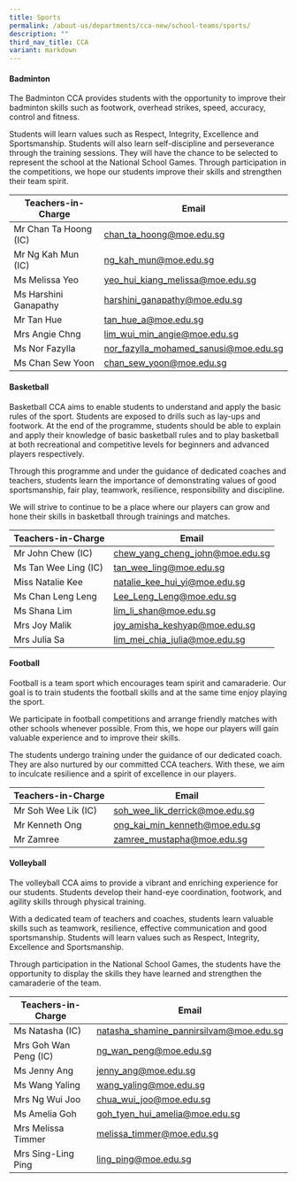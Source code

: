 ```yaml
---
title: Sports
permalink: /about-us/departments/cca-new/school-teams/sports/
description: ""
third_nav_title: CCA
variant: markdown
---
```

<h4><strong>Badminton</strong></h4>
The Badminton CCA provides students with the opportunity to improve their badminton skills such as footwork, overhead strikes, speed, accuracy, control and fitness.

Students will learn values such as Respect, Integrity, Excellence and Sportsmanship. Students will also learn self-discipline and perseverance through the training sessions. They will have the chance to be selected to represent the school at the National School Games. Through participation in the competitions, we hope our students improve their skills and strengthen their team spirit.<p></p>



| Teachers-in-Charge | Email |
| -------- | -------- |
| Mr Chan Ta Hoong (IC)     | <a href="mailto:chan_ta_hoong@moe.edu.sg" target="">chan_ta_hoong@moe.edu.sg</a>     |
| Mr Ng Kah Mun (IC)     | <a href="mailto:ng_kah_mun@moe.edu.sg" target="">ng_kah_mun@moe.edu.sg</a>     |
| Ms Melissa Yeo     | <a href="mailto:yeo_hui_kiang_melissa@moe.edu.sg" target="">yeo_hui_kiang_melissa@moe.edu.sg</a>     |
| Ms Harshini Ganapathy     | <a href="mailto:harshini_ganapathy@moe.edu.sg" target="">harshini_ganapathy@moe.edu.sg</a>     |
| Mr Tan Hue     | <a href="mailto:tan_hue_a@moe.edu.sg" target="">tan_hue_a@moe.edu.sg</a>     |
| Mrs Angie Chng     | <a href="mailto:lim_wui_min_angie@moe.edu.sg" target="">lim_wui_min_angie@moe.edu.sg</a>     |
| Ms Nor Fazylla    | <a href="mailto:nor_fazylla_mohamed_sanusi@moe.edu.sg" target="">nor_fazylla_mohamed_sanusi@moe.edu.sg</a>    |
| Ms Chan Sew Yoon     | <a href="mailto:chan_sew_yoon@moe.edu.sg" target="">chan_sew_yoon@moe.edu.sg</a>     |

<p></p><section id="basketball"><p></p>
<h4><strong>Basketball</strong></h4>
<p>Basketball CCA aims to enable students to understand and apply the basic rules of the sport. Students are exposed to drills such as lay-ups and footwork. At the end of the programme, students should be able to explain and apply their knowledge of basic basketball rules and to play basketball at both recreational and competitive levels for beginners and advanced players respectively.</p></section>
<p>Through this programme and under the guidance of dedicated coaches and teachers, students learn the importance of demonstrating values of good sportsmanship, fair play, teamwork, resilience, responsibility and discipline.</p>
<p>We will strive to continue to be a place where our players can grow and hone their skills in basketball through trainings and matches.</p>

| Teachers-in-Charge | Email |
| -------- | -------- |
| Mr John Chew (IC)     | <a href="mailto:chew_yang_cheng_john@moe.edu.sg" target="">chew_yang_cheng_john@moe.edu.sg</a>     |
| Ms Tan Wee Ling (IC)     | <a href="mailto:tan_wee_ling@moe.edu.sg" target="">tan_wee_ling@moe.edu.sg</a>    |
| Miss Natalie Kee     | <a href="mailto:natalie_kee_hui_yi@moe.edu.sg" target="">natalie_kee_hui_yi@moe.edu.sg</a>     |
| Ms Chan Leng Leng     | <a href="mailto:Lee_Leng_Leng@moe.edu.sg" target="">Lee_Leng_Leng@moe.edu.sg</a>    |
| Ms Shana Lim     | <a href="mailto:lim_li_shan@moe.edu.sg" target="">lim_li_shan@moe.edu.sg</a>    |
| Mrs Joy Malik    | <a href="mailto:joy_amisha_keshyap@moe.edu.sg" target="">joy_amisha_keshyap@moe.edu.sg</a>     |
| Mrs Julia Sa     | <a href="mailto:lim_mei_chia_julia@moe.edu.sg" target="">lim_mei_chia_julia@moe.edu.sg</a>    |

<p></p><section id="football"><p></p>
<h4><strong>Football</strong></h4>
<p>Football is a team sport which encourages team spirit and camaraderie. Our goal is to train students the football skills and at the same time enjoy playing the sport.</p></section>
<p>We participate in football competitions and arrange friendly matches with other schools whenever possible. From this, we hope our players will gain valuable experience and to improve their skills.</p>
<p>The students undergo training under the guidance of our dedicated coach. They are also nurtured by our committed CCA teachers. With these, we aim to inculcate resilience and a spirit of excellence in our players.</p>

| Teachers-in-Charge | Email |
| -------- | -------- |
| Mr Soh Wee Lik (IC)    | <a href="mailto:soh_wee_lik_derrick@moe.edu.sg" target="">soh_wee_lik_derrick@moe.edu.sg</a>     |
| Mr Kenneth Ong     | <a href="mailto:ong_kai_min_kenneth@moe.edu.sg" target="">ong_kai_min_kenneth@moe.edu.sg</a>      |
| Mr Zamree     | <a href="mailto:zamree_mustapha@moe.edu.sg" target="">zamree_mustapha@moe.edu.sg</a>    |


<p></p><section id="volleyball"><p></p>
<h4><strong>Volleyball</strong></h4>

The volleyball CCA aims to provide a vibrant and enriching experience for our students. Students develop their hand-eye coordination, footwork, and agility skills through physical training. 

With a dedicated team of teachers and coaches, students learn valuable skills such as teamwork, resilience, effective communication and good sportsmanship. Students will learn values such as Respect, Integrity, Excellence and Sportsmanship.

Through participation in the National School Games, the students have the opportunity to display the skills they have learned and strengthen the camaraderie of the team. </section> 
	
| Teachers-in-Charge | Email |
| -------- | -------- |
| Ms Natasha (IC)     | <a href="mailto:sofia_gita_parkash@moe.edu.sg" target="">natasha_shamine_pannirsilvam@moe.edu.sg</a>     |
| Mrs Goh Wan Peng (IC)     | <a href="mailto:sofia_gita_parkash@moe.edu.sg" target="">ng_wan_peng@moe.edu.sg</a>     |
| Ms Jenny Ang     | <a href="mailto:sofia_gita_parkash@moe.edu.sg" target="">jenny_ang@moe.edu.sg</a>     |
| Ms Wang Yaling     | <a href="mailto:sofia_gita_parkash@moe.edu.sg" target="">wang_yaling@moe.edu.sg</a>     |
| Mrs Ng Wui Joo     | <a href="mailto:sofia_gita_parkash@moe.edu.sg" target="">chua_wui_joo@moe.edu.sg</a>     |
| Ms Amelia Goh     | <a href="mailto:sofia_gita_parkash@moe.edu.sg" target="">goh_tyen_hui_amelia@moe.edu.sg</a>     |
| Mrs Melissa Timmer     | <a href="mailto:sofia_gita_parkash@moe.edu.sg" target="">melissa_timmer@moe.edu.sg</a>     |
| Mrs Sing-Ling Ping     | <a href="mailto:sofia_gita_parkash@moe.edu.sg" target="">ling_ping@moe.edu.sg</a>     |